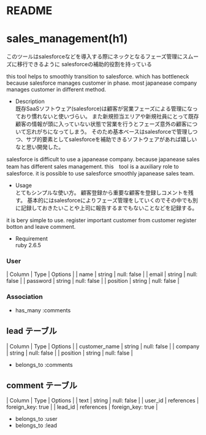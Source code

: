 # README
# sales_management(h1)

このツールはsalesforceなどを導入する際にネックとなるフェーズ管理にスムーズに移行できるように
salesforceの補助的役割を持っている

this tool helps to smoothly transition to salesforce.
which has bottleneck because salesforce manages customer in phase.
most japanease company manages customer in different method.


* Description<br>
既存SaaSソフトウェア(salesforce)は顧客が営業フェーズによる管理になっており慣れないと使いづらい。
また新規担当エリアや新規社員にとって既存顧客の情報が頭に入っていない状態で営業を行うとフェーズ意外の顧客について忘れがちになってしまう。
そのため基本ベースはsalesforceで管理しつつ、サブ的要素としてsalesforceを補助できるソフトウェアがあれば嬉しいなと思い開発した。

salesforce is difficult to use a japanease company.
because japanease sales team has different sales management.
this　tool is a auxiliary role to salesforce.
it is possible to use salesforce smoothly japanease sales team.

* Usage<br>
とてもシンプルな使い方。
顧客登録から重要な顧客を登録しコメントを残す。
基本的にはsalesforceによりフェーズ管理をしていくのでその中でも別に記録しておきたいことや上司に報告するまでもないことなどを記録する。

it is bery simple to use.
register important customer from customer register botton and leave comment.

* Requirement <br>
ruby 2.6.5


### User

| Column   | Type   | Options     |
| name   | string | null: false |
| email      | string | null: false |
| password   | string | null: false |
| position   | string | null: false |

### Association

- has_many :comments

## lead テーブル

| Column            | Type   | Options     |
| customer_name     | string | null: false |
| company           | string | null: false |
| position          | string   | null: false |

- belongs_to :comments

## comment テーブル

| Column            | Type     | Options     |
| text          | string       | null: false |
| user_id       | references   | foreign_key: true |
| lead_id       | references   | foreign_key: true |

- belongs_to :user
- belongs_to :lead
